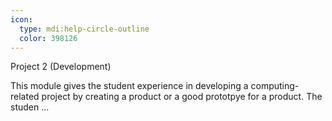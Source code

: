 ```yaml
---
icon:
  type: mdi:help-circle-outline
  color: 398126
---
```

Project 2 (Development)

This module gives the student experience in developing a computing-related project by creating a product or a good prototpye for a product. The studen ... 

